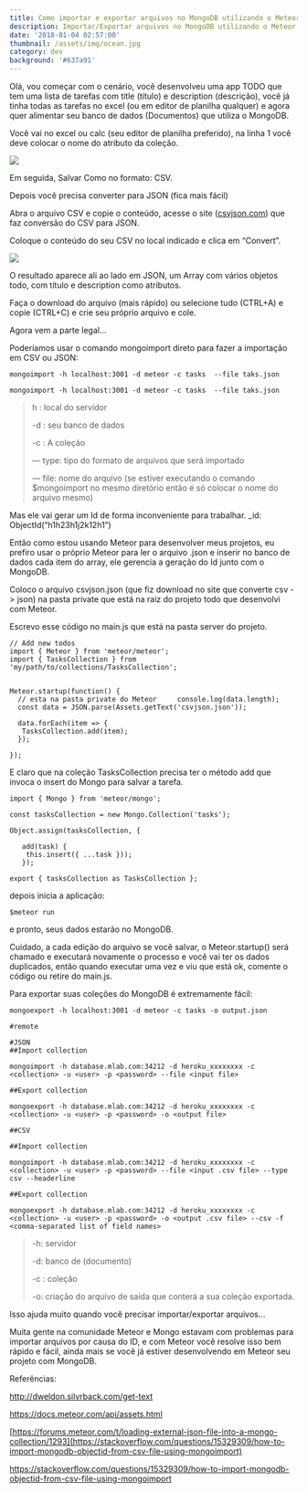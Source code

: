 ```yaml
---
title: Como importar e exportar arquivos no MongoDB utilizando o Meteor
description: Importar/Exportar arquivos no MongoDB utilizando o Meteor para importação
date: '2018-01-04 02:57:00'
thumbnail: /assets/img/ocean.jpg
category: dev
background: '#637a91'
---
```

Olá, vou começar com o cenário, você desenvolveu uma app TODO que tem uma lista de tarefas com title (título) e description (descrição), você já tinha todas as tarefas no excel (ou em editor de planilha qualquer) e agora quer alimentar seu banco de dados (Documentos) que utiliza o MongoDB.

Você vai no excel ou calc (seu editor de planilha preferido), na linha 1 você deve colocar o nome do atributo da coleção.

![](/assets/img/image_excel.png)

Em seguida, Salvar Como no formato: CSV.

Depois você precisa converter para JSON (fica mais fácil)

Abra o arquivo CSV e copie o conteúdo, acesse o site ([csvjson.com](https://www.csvjson.com/csv2json?source=post_page-----af967319aea1----------------------)) que faz conversão do CSV para JSON.

Coloque o conteúdo do seu CSV no local indicado e clica em “Convert”.

![](/assets/img/site-exemplo.png)

O resultado aparece ali ao lado em JSON, um Array com vários objetos todo, com título e description como atributos.

Faça o download do arquivo (mais rápido) ou selecione tudo (CTRL+A) e copie (CTRL+C) e crie seu próprio arquivo e cole.

Agora vem a parte legal…

Poderíamos usar o comando mongoimport direto para fazer a importação em CSV ou JSON:

```
mongoimport -h localhost:3001 -d meteor -c tasks  --file taks.json 
```

```
mongoimport -h localhost:3001 -d meteor -c tasks  --file taks.json 
```

> h : local do servidor
>
> \-d : seu banco de dados
>
> \-c : A coleção
>
> — type: tipo do formato de arquivos que será importado
>
> — file: nome do arquivo (se estiver executando o comando $mongoimport no mesmo diretório então é só colocar o nome do arquivo mesmo)

Mas ele vai gerar um Id de forma inconveniente para trabalhar. _id: ObjectId(“h1h23h1j2k12h1”)

Então como estou usando Meteor para desenvolver meus projetos, eu prefiro usar o próprio Meteor para ler o arquivo .json e inserir no banco de dados cada item do array, ele gerencia a geração do Id junto com o MongoDB.

Coloco o arquivo csvjson.json (que fiz download no site que converte csv -> json) na pasta private que está na raiz do projeto todo que desenvolvi com Meteor.

Escrevo esse código no main.js que está na pasta server do projeto.

```
// Add new todos
import { Meteor } from 'meteor/meteor';
import { TasksCollection } from 'my/path/to/collections/TasksCollection';


Meteor.startup(function() {
  // esta na pasta private do Meteor     console.log(data.length);
  const data = JSON.parse(Assets.getText('csvjson.json')); 

  data.forEach(item => {
   TasksCollection.add(item);
  });

});
```

E claro que na coleção TasksCollection precisa ter o método add que invoca o insert do Mongo para salvar a tarefa.

```
import { Mongo } from 'meteor/mongo';

const tasksCollection = new Mongo.Collection('tasks');

Object.assign(tasksCollection, {

   add(task) {
    this.insert({ ...task }));
   });

export { tasksCollection as TasksCollection };
```

depois inicia a aplicação:

```
$meteor run
```

e pronto, seus dados estarão no MongoDB.

Cuidado, a cada edição do arquivo se você salvar, o Meteor.startup() será chamado e executará novamente o processo e você vai ter os dados duplicados, então quando executar uma vez e viu que está ok, comente o código ou retire do main.js.

Para exportar suas coleções do MongoDB é extremamente fácil:

```
mongoexport -h localhost:3001 -d meteor -c tasks -o output.json

#remote

#JSON
##Import collection

mongoimport -h database.mlab.com:34212 -d heroku_xxxxxxxx -c <collection> -u <user> -p <password> --file <input file>

##Export collection

mongoexport -h database.mlab.com:34212 -d heroku_xxxxxxxx -c <collection> -u <user> -p <password> -o <output file>

##CSV

##Import collection

mongoimport -h database.mlab.com:34212 -d heroku_xxxxxxxx -c <collection> -u <user> -p <password> --file <input .csv file> --type csv --headerline

##Export collection

mongoexport -h database.mlab.com:34212 -d heroku_xxxxxxxx -c <collection> -u <user> -p <password> -o <output .csv file> --csv -f <comma-separated list of field names>
```



> \-h: servidor
>
> \-d: banco de (documento)
>
> \-c : coleção 
>
> \-o: criação do arquivo de saída que conterá a sua coleção exportada.

Isso ajuda muito quando você precisar importar/exportar arquivos…

Muita gente na comunidade Meteor e Mongo estavam com problemas para importar arquivos por causa do ID, e com Meteor você resolve isso bem rápido e fácil, ainda mais se você já estiver desenvolvendo em Meteor seu projeto com MongoDB.

Referências:

<http://dweldon.silvrback.com/get-text>

<https://docs.meteor.com/api/assets.html>

[https://forums.meteor.com/t/loading-external-json-file-into-a-mongo-collection/1293](https://stackoverflow.com/questions/15329309/how-to-import-mongodb-objectid-from-csv-file-using-mongoimport)

<https://stackoverflow.com/questions/15329309/how-to-import-mongodb-objectid-from-csv-file-using-mongoimport>
